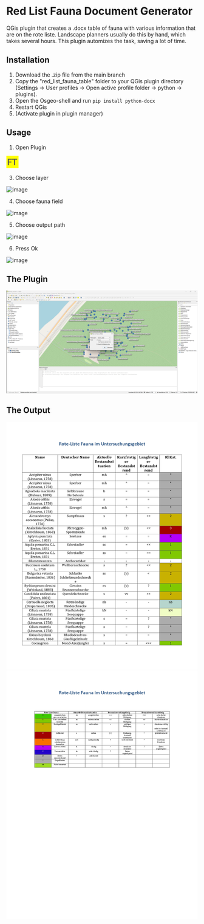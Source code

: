 # Red List Fauna Document Generator
QGis plugin that creates a .docx table of fauna with various information that are on the rote liste. Landscape planners usually do this by hand, which takes several hours. This plugin automizes the task, saving a lot of time.

## Installation
1. Download the .zip file from the main branch
2. Copy the "red_list_fauna_table" folder to your QGis plugin directory (Settings -> User profiles -> Open active profile folder -> python -> plugins). 
3. Open the Osgeo-shell and run ``pip install python-docx``
4. Restart QGis
5. (Activate plugin in plugin manager)

## Usage
1. Open Plugin

![plugin_icon](red_list_fauna_table/icon.png)

3. Choose layer

<img width="242" alt="image" src="https://github.com/Merydian/fauna-docx-qgis-plugin/assets/81414045/2d143aa4-5e6e-41b2-8225-b6a25c7cf4e4">

4. Choose fauna field

<img width="242" alt="image" src="https://github.com/Merydian/fauna-docx-qgis-plugin/assets/81414045/12dbf7c9-9279-4a16-ab3e-13ea1398fc16">

5. Choose output path

<img width="242" alt="image" src="https://github.com/Merydian/fauna-docx-qgis-plugin/assets/81414045/de49269d-e92d-4e7c-986f-48554a6a3ab0">

6. Press Ok

<img width="242" alt="image" src="https://github.com/Merydian/fauna-docx-qgis-plugin/assets/81414045/be59a48f-0dab-4121-8f59-20c12ee8989c">


## The Plugin
![Plugin UI](img/plugin.png)

## The Output
![Output](img/output.jpg)
![Legend](img/legend.jpg)



